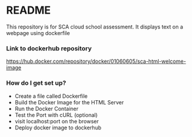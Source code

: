 # README #

This repository is for SCA cloud school assessment. It displays text on a webpage using dockerfile

### Link to dockerhub repository ###

https://hub.docker.com/repository/docker/01060605/sca-html-welcome-image

### How do I get set up? ###

* Create a file called Dockerfile
* Build the Docker Image for the HTML Server
* Run the Docker Container
* Test the Port with cURL (optional)
* visit localhost:port on the browser
* Deploy docker image to dockerhub

